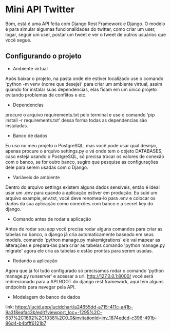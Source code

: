 # Mini API Twitter

Bom, está é uma API feita com Django Rest Framework e Django.
O modelo é para simular algumas funcionalidades do twitter, como criar um user, logar, seguir um user, postar um tweet e ver o tweet de outros usuários que você segue.

## Configurando o projeto
* Ambiente virtual

Após baixar o projeto, na pasta onde ele estiver localizado use o comando 'python -m venv (nome que deseje)' para criar um ambiente virtual, assim quando for instalar suas dependencias, elas ficam em um único projeto evitando problemas de conflitos e etc.

* Dependencias

procure o arquivo requirements.txt pelo terminal e use o comando 'pip install -r requirements.txt'
dessa forma todas as dependencias são instaladas.

* Banco de dados

Eu uso no meu projeto o PostgreSQL, mas você pode usar qual desejar, apenas procure o arquivo settings.py e vá onde tem o objeto DATABASES, caso esteja usando o PostgreSQL, só precisa trocar os valores de conexão com o banco, se for outro banco, sugiro que pesquise as configurações dele para serem usadas com o Django.

* Variáveis de ambiente

Dentro do arquivo settings existem alguns dados sensíveis, então é ideal usar um .env para quando a aplicação estiver em produção. Eu subi um arquivo example_env.txt, você deve renomea-lo para .env e colocar os dados da sua aplicação como conexões com banco e a secret key do django.

* Comando antes de rodar a aplicação

Antes de rodar seu app você precisa rodar alguns comandos para criar as tabelas no banco, o django já cria automaticamente baseado em seus models.
comando 'python manage.py makemigrations' ele vai mapear as alterações e prepara-las para criar as tabelas
comando 'python manage.py migrate' agora ele cria as tabelas e estão prontas para serem usadas.

* Rodando a aplicação

Agora que já foi tudo configurado só precisamos rodar o comando 'python manage.py runserver' e acessar a url: http://127.0.0.1:8000/
você será redirecionado para a API ROOT do django rest framework, aqui tem alguns endpoints para navegar pela API.

* Modelagem do banco de dados

link: https://lucid.app/lucidchart/a24655dd-a715-411c-a41b-9a318eafac3b/edit?viewport_loc=-1295%2C-637%2C1692%2C1038%2C0_0&invitationId=inv_1874edcd-c396-491b-86d4-b4bfff6121b7